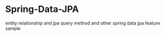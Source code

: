 # Spring-Data-JPA
entity relationship and jpa query method and other spring data jpa feature sample
